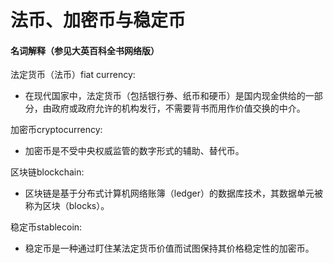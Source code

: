 # 法币、加密币与稳定币

#### 名词解释（参见大英百科全书网络版）

法定货币（法币）fiat currency:
-  在现代国家中，法定货币（包括银行券、纸币和硬币）是国内现金供给的一部分，由政府或政府允许的机构发行，不需要背书而用作价值交换的中介。

加密币cryptocurrency:
-  加密币是不受中央权威监管的数字形式的辅助、替代币。

区块链blockchain:
-  区块链是基于分布式计算机网络账簿（ledger）的数据库技术，其数据单元被称为区块（blocks）。

稳定币stablecoin:
-  稳定币是一种通过盯住某法定货币价值而试图保持其价格稳定性的加密币。


